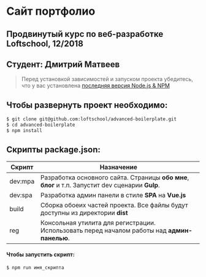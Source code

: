 # Сайт портфолио
## Продвинутый курс по веб-разработке Loftschool, 12/2018 
## Студент: Дмитрий Матвеев

> Перед установкой зависимостей и запуском проекта убедитесь, что у вас установлена [последняя версия Node.js & NPM](https://nodejs.org/en/download/current/)

##  Чтобы развернуть проект необходимо:
```sh
$ git clone git@github.com:loftschool/advanced-boilerplate.git
$ cd advanced-boilerplate
$ npm install
```

## Скрипты package.json:

| Скрипт | Назначение |
| ------ | ------ |
| dev:mpa | Разработка основного сайта. Страницы **обо мне**, **блог** и т.п. Запустит dev сценарии **Gulp**. |
| dev:spa | Разработка админ панели в стиле **SPA** на **Vue.js** |
| build  | Сборка обоеих частей проекта. Все файлы будут доступны из директории **dist** |
| reg | Консольная утилита для регистрации. Использовать перед началом работы над **админ-панелью**. |

#### Чтобы запустить скрипт:
```sh
$ npm run имя_скрипта
```
